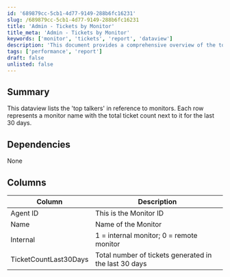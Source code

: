 ```yaml
---
id: '689879cc-5cb1-4d77-9149-288b6fc16231'
slug: /689879cc-5cb1-4d77-9149-288b6fc16231
title: 'Admin - Tickets by Monitor'
title_meta: 'Admin - Tickets by Monitor'
keywords: ['monitor', 'tickets', 'report', 'dataview']
description: 'This document provides a comprehensive overview of the top talkers in reference to monitors, detailing the total ticket count for each monitor over the last 30 days. It includes a breakdown of monitor names and their corresponding ticket counts, offering insights into monitoring performance.'
tags: ['performance', 'report']
draft: false
unlisted: false
---
```


## Summary

This dataview lists the 'top talkers' in reference to monitors. Each row represents a monitor name with the total ticket count next to it for the last 30 days.

## Dependencies

None

## Columns

| Column                     | Description                                         |
|---------------------------|-----------------------------------------------------|
| Agent ID                  | This is the Monitor ID                              |
| Name                      | Name of the Monitor                                 |
| Internal                  | 1 = internal monitor; 0 = remote monitor           |
| TicketCountLast30Days     | Total number of tickets generated in the last 30 days |

